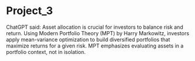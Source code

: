 # Project_3
ChatGPT said: Asset allocation is crucial for investors to balance risk and return. Using Modern Portfolio Theory (MPT) by Harry Markowitz, investors apply mean-variance optimization to build diversified portfolios that maximize returns for a given risk. MPT emphasizes evaluating assets in a portfolio context, not in isolation.
